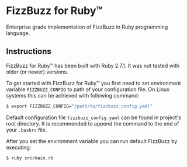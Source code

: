# FizzBuzz for Ruby™
Enterprise grade implementation of FizzBuzz in Ruby programming language.

## Instructions

FizzBuzz for Ruby™ has been built with Ruby 2.7.1. It was not tested with older (or newer) versions.

To get started with FizzBuzz for Ruby™ you first need to set environment variable `FIZZBUZZ_CONFIG` to path of your configuration file. On Linux systems this can be achieved with following command:
```bash
$ export FIZZBUZZ_CONFIG="/path/to/fizzbuzz_config.yaml"
```
Default configuration file `fizzbuzz_config.yaml` can be found in project's root directory. It is recommended to append the command to the end of your `.bashrc` file.

After you set the environment variable you can run default FizzBuzz by executing:
```bash
$ ruby src/main.rb
```
